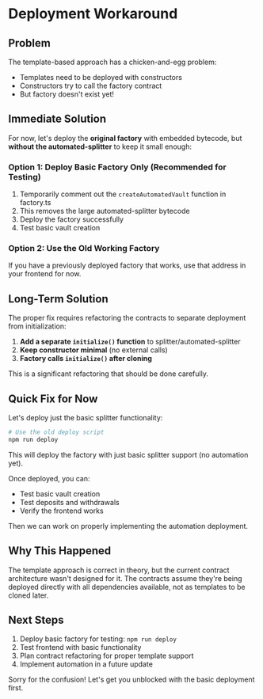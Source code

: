 # Deployment Workaround

## Problem

The template-based approach has a chicken-and-egg problem:
- Templates need to be deployed with constructors
- Constructors try to call the factory contract
- But factory doesn't exist yet!

## Immediate Solution

For now, let's deploy the **original factory** with embedded bytecode, but **without the automated-splitter** to keep it small enough:

### Option 1: Deploy Basic Factory Only (Recommended for Testing)

1. Temporarily comment out the `createAutomatedVault` function in factory.ts
2. This removes the large automated-splitter bytecode
3. Deploy the factory successfully
4. Test basic vault creation

### Option 2: Use the Old Working Factory

If you have a previously deployed factory that works, use that address in your frontend for now.

## Long-Term Solution

The proper fix requires refactoring the contracts to separate deployment from initialization:

1. **Add a separate `initialize()` function** to splitter/automated-splitter
2. **Keep constructor minimal** (no external calls)
3. **Factory calls `initialize()` after cloning**

This is a significant refactoring that should be done carefully.

## Quick Fix for Now

Let's deploy just the basic splitter functionality:

```bash
# Use the old deploy script
npm run deploy
```

This will deploy the factory with just basic splitter support (no automation yet).

Once deployed, you can:
- Test basic vault creation
- Test deposits and withdrawals  
- Verify the frontend works

Then we can work on properly implementing the automation deployment.

## Why This Happened

The template approach is correct in theory, but the current contract architecture wasn't designed for it. The contracts assume they're being deployed directly with all dependencies available, not as templates to be cloned later.

## Next Steps

1. Deploy basic factory for testing: `npm run deploy`
2. Test frontend with basic functionality
3. Plan contract refactoring for proper template support
4. Implement automation in a future update

Sorry for the confusion! Let's get you unblocked with the basic deployment first.
